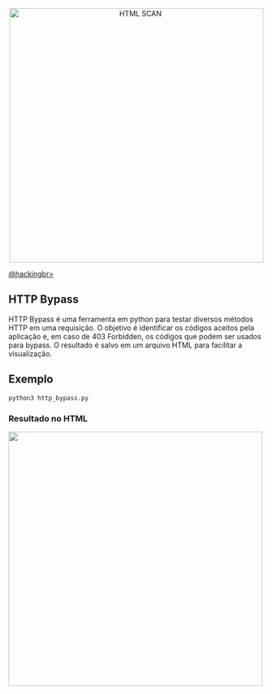 <p align="center">
    <img width="500" src="html_scan.png" alt="HTML SCAN"><p></p>
    <a href="https://github.com/carineconstantino/hackingbr">@hackingbr></a>
</p>

## HTTP Bypass
HTTP Bypass é uma ferramenta em python para testar diversos métodos HTTP em uma requisição. O objetivo é identificar os códigos aceitos pela aplicação e, em caso de 403 Forbidden, os códigos que podem ser usados para bypass. O resultado é salvo em um arquivo HTML para facilitar a visualização. 

## Exemplo
```
python3 http_bypass.py
```
### Resultado no HTML
<p align="left">
    <img width="500" src="h"><p></p>
</p>

#



